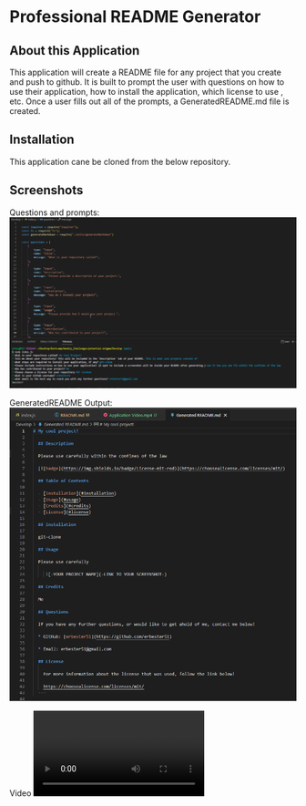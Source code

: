 # Professional README Generator 

## About this Application
This application will create a README file for any project that you create and push to github. It is built to prompt the user with questions on how to use their application, how to install the application, which license to use , etc. Once a user fills out all of the prompts, a GeneratedREADME.md file is created.

## Installation 
This application cane be cloned from the below repository.

## Screenshots
Questions and prompts:
![alt text](https://github.com/erbester51/potential-enigma/blob/main/Develop/images/Questions.png)

GeneratedREADME Output:
![alt text](https://github.com/erbester51/potential-enigma/blob/main/Develop/images/Generated_ReadMe.png)

Video
![alt text](https://github.com/erbester51/potential-enigma/blob/main/Develop/images/Application%20Video.mp4)
